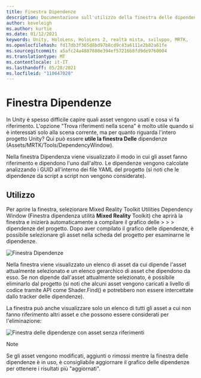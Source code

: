 ```yaml
---
title: Finestra Dipendenze
description: Documentazione sull'utilizzo della finestra delle dipendenze in MRTK
author: keveleigh
ms.author: kurtie
ms.date: 01/12/2021
keywords: Unity, HoloLens, HoloLens 2, realtà mista, sviluppo, MRTK,
ms.openlocfilehash: fd17db3f365d8bd97b8cd9c43a6111e2b82a61fe
ms.sourcegitcommit: a5afc24a4887880e394ef57216b8fd9de9760004
ms.translationtype: MT
ms.contentlocale: it-IT
ms.lasthandoff: 05/28/2021
ms.locfileid: "110647028"
---
```

# <a name="dependency-window"></a>Finestra Dipendenze

In Unity è spesso difficile capire quali asset vengono usati e cosa vi fa riferimento. L'opzione "Trova riferimenti nella scena" è molto utile quando si è interessati solo alla scena corrente, ma per quanto riguarda l'intero progetto Unity? Qui può essere **utile la finestra Delle** dipendenze (Assets/MRTK/Tools/DependencyWindow).

Nella finestra Dipendenza viene visualizzato il modo in cui gli asset fanno riferimento e dipendono l'uno dall'altro. Le dipendenze vengono calcolate analizzando i GUID all'interno dei file YAML del progetto (si noti che le dipendenze da script a script non vengono considerate).

## <a name="usage"></a>Utilizzo

Per aprire la finestra, selezionare Mixed Reality Toolkit Utilities Dependency Window (Finestra dipendenza utilità **Mixed Reality** Toolkit) che aprirà la finestra e inizierà automaticamente a compilare il grafico delle  >    >    >   dipendenze del progetto. Dopo aver compilato il grafico delle dipendenze, è possibile selezionare gli asset nella scheda del progetto per esaminarne le dipendenze.

![Finestra Dipendenze](../images/dependency-window/MRTK_Dependency_Window.png)

Nella finestra viene visualizzato un elenco di asset da cui dipende l'asset attualmente selezionato e un elenco gerarchico di asset che dipendono da esso. Se non dipende dall'asset attualmente selezionato, è possibile eliminarlo dal progetto (si noti che alcuni asset vengono caricati a livello di codice tramite API come Shader.Find() e potrebbero non essere intercettate dallo tracker delle dipendenze).

La finestra può anche visualizzare solo un elenco di tutti gli asset a cui non fanno riferimento altri asset e che possono essere considerati per l'eliminazione:

![Finestra delle dipendenze con asset senza riferimenti](../images/dependency-window/MRTK_Dependency_Window_Unreferenced.png)

> [!NOTE]
> Se gli asset vengono modificati, aggiunti o rimossi mentre la finestra delle dipendenze è in uso, è consigliabile aggiornare il grafico delle dipendenze per ottenere i risultati più "aggiornati".
